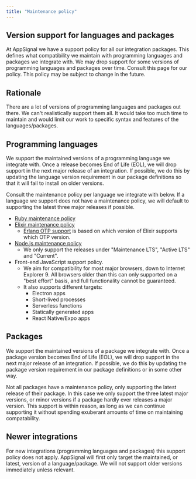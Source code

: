 ```yaml
---
title: "Maintenance policy"
---
```


## Version support for languages and packages

At AppSignal we have a support policy for all our integration packages. This defines what compatibility we maintain with programming languages and packages we integrate with. We may drop support for some versions of programming languages and packages over time. Consult this page for our policy. This policy may be subject to change in the future.

## Rationale

There are a lot of versions of programming languages and packages out there. We can't realistically support them all. It would take too much time to maintain and would limit our work to specific syntax and features of the languages/packages.

## Programming languages

We support the maintained versions of a programming language we integrate with. Once a release becomes End of Life (EOL), we will drop support in the next major release of an integration. If possible, we do this by updating the language version requirement in our package definitions so that it will fail to install on older versions.

Consult the maintenance policy per language we integrate with below. If a language we support does not have a maintenance policy, we will default to supporting the latest three major releases if possible.

- [Ruby maintenance policy](https://www.ruby-lang.org/en/downloads/branches/)
- [Elixir maintenance policy](https://hexdocs.pm/elixir/compatibility-and-deprecations.html)
    - [Erlang OTP support](https://hexdocs.pm/elixir/1.12/compatibility-and-deprecations.html#compatibility-between-elixir-and-erlang-otp) is based on which version of Elixir supports which OTP version.
- [Node.js maintenance policy](https://nodejs.org/en/about/releases/)
    - We only support the releases under "Maintenance LTS", "Active LTS" and "Current".
- Front-end JavaScript support policy.
    - We aim for compatibility for most major browsers, down to Internet Explorer 9. All browsers older than this can only supported on a "best effort" basis, and full functionality cannot be guaranteed.
    - It also supports different targets:
        - Electron apps
        - Short-lived processes
        - Serverless functions
        - Statically generated apps
        - React Native/Expo apps

## Packages

We support the maintained versions of a package we integrate with. Once a package version becomes End of Life (EOL), we will drop support in the next major release of an integration. If possible, we do this by updating the package version requirement in our package definitions or in some other way.

Not all packages have a maintenance policy, only supporting the latest release of their package. In this case we only support the three latest major versions, or minor versions if a package hardly ever releases a major version. This support is within reason, as long as we can continue supporting it without spending exuberant amounts of time on maintaining compatability.

## Newer integrations

For new integrations (programming languages and packages) this support policy does not apply. AppSignal will first only target the maintained, or latest, version of a language/package. We will not support older versions immediately unless relevant.
